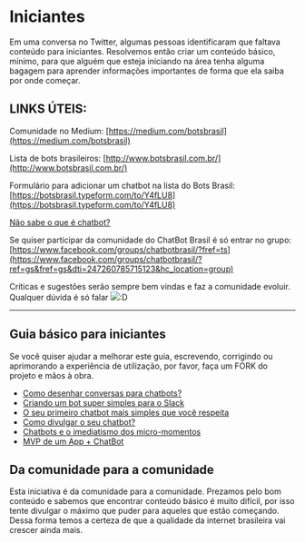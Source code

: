 # Iniciantes

Em uma conversa no Twitter, algumas pessoas identificaram que faltava conteúdo para iniciantes. Resolvemos então criar um conteúdo básico, mínimo, para que alguém que esteja iniciando na área tenha alguma bagagem para aprender informações importantes de forma que ela saiba por onde começar.

## LINKS ÚTEIS:

Comunidade no Medium:  [https://medium.com/botsbrasil](https://medium.com/botsbrasil)

Lista de bots brasileiros:  [http://www.botsbrasil.com.br/](http://www.botsbrasil.com.br/)

Formulário para adicionar um chatbot na lista do Bots Brasil:  [https://botsbrasil.typeform.com/to/Y4fLU8](https://botsbrasil.typeform.com/to/Y4fLU8)

[Não sabe o que é chatbot?](https://medium.com/botsbrasil/o-que-%C3%A9-um-chatbot-7fa2897eac5d#.yuq1q9v0s)

Se quiser participar da comunidade do ChatBot Brasil é só entrar no grupo:  
[https://www.facebook.com/groups/chatbotbrasil/?fref=ts](https://www.facebook.com/groups/chatbotbrasil/?ref=gs&fref=gs&dti=247260785715123&hc_location=group)

Críticas e sugestões serão sempre bem vindas e faz a comunidade evoluir.  
Qualquer dúvida é só falar  ![](https://static.xx.fbcdn.net/images/emoji.php/v9/f51/1/16/1f603.png):D

----------
Guia básico para iniciantes
----------
Se você quiser ajudar a melhorar este guia, escrevendo, corrigindo ou aprimorando a experiência de utilização, por favor, faça um FORK do projeto e mãos à obra.

 - [Como desenhar conversas para chatbots?](https://medium.com/botsbrasil/como-desenhar-conversas-para-chatbots-d63f36605413)
 - [Criando um bot super simples para o Slack](https://medium.com/botsbrasil/criando-um-bot-super-simples-para-o-slack-9eb4d4a3b666)
 - [O seu primeiro chatbot mais simples que você respeita](https://medium.com/botsbrasil/o-seu-primeiro-chatbot-mais-simples-que-voc%C3%AA-respeita-75decf6c1536)
- [Como divulgar o seu chatbot?](https://medium.com/botsbrasil/como-divulgar-o-seu-chatbot-2c4755650d6d)
 - [Chatbots e o imediatismo dos micro-momentos](https://medium.com/botsbrasil/chatbots-e-o-imediatismo-dos-micro-momentos-1ef1b818bfa7)
 - [MVP de um App + ChatBot](https://medium.com/@jacksonfdam/mvp-de-um-app-chatbot-5e485a93430f)

Da comunidade para a comunidade
----------
Esta iniciativa é da comunidade para a comunidade. Prezamos pelo bom conteúdo e sabemos que encontrar conteúdo básico é muito difícil, por isso tente divulgar o máximo que puder para aqueles que estão começando. Dessa forma temos a certeza de que a qualidade da internet brasileira vai crescer ainda mais.
